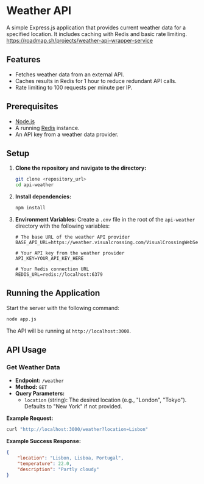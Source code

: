 # Weather API

A simple Express.js application that provides current weather data for a specified location. It includes caching with Redis and basic rate limiting. https://roadmap.sh/projects/weather-api-wrapper-service

## Features

-   Fetches weather data from an external API.
-   Caches results in Redis for 1 hour to reduce redundant API calls.
-   Rate limiting to 100 requests per minute per IP.

## Prerequisites

-   [Node.js](https://nodejs.org/)
-   A running [Redis](https://redis.io/) instance.
-   An API key from a weather data provider.

## Setup

1.  **Clone the repository and navigate to the directory:**
    ```bash
    git clone <repository_url>
    cd api-weather
    ```

2.  **Install dependencies:**
    ```bash
    npm install
    ```

3.  **Environment Variables:**
    Create a `.env` file in the root of the `api-weather` directory with the following variables:

    ```env
    # The base URL of the weather API provider
    BASE_API_URL=https://weather.visualcrossing.com/VisualCrossingWebServices/rest/services/timeline/

    # Your API key from the weather provider
    API_KEY=YOUR_API_KEY_HERE

    # Your Redis connection URL
    REDIS_URL=redis://localhost:6379
    ```

## Running the Application

Start the server with the following command:

```bash
node app.js
```

The API will be running at `http://localhost:3000`.

## API Usage

### Get Weather Data

-   **Endpoint:** `/weather`
-   **Method:** `GET`
-   **Query Parameters:**
    -   `location` (string): The desired location (e.g., "London", "Tokyo"). Defaults to "New York" if not provided.

**Example Request:**

```bash
curl "http://localhost:3000/weather?location=Lisbon"
```

**Example Success Response:**

```json
{
    "location": "Lisbon, Lisboa, Portugal",
    "temperature": 22.0,
    "description": "Partly cloudy"
}
```
